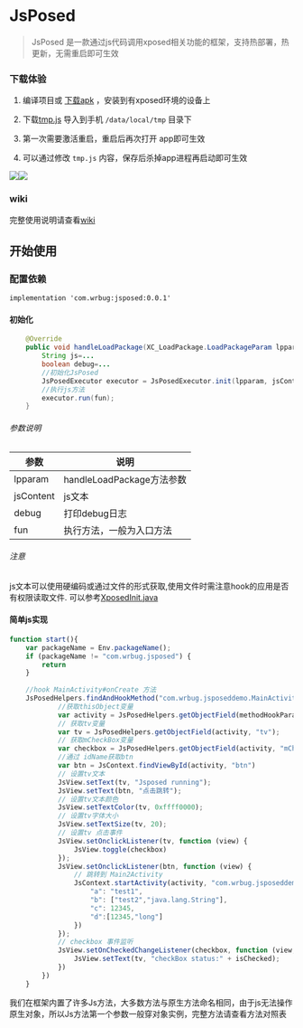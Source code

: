 # JsPosed

> JsPosed 是一款通过js代码调用xposed相关功能的框架，支持热部署，热更新，无需重启即可生效


### 下载体验

1. 编译项目或 [下载apk](https://github.com/WrBug/JsPosed/releases/tag/demo) ，安装到有xposed环境的设备上

2. 下载[tmp.js](https://github.com/WrBug/JsPosed/blob/master/tmp.js) 导入到手机 `/data/local/tmp` 目录下
3. 第一次需要激活重启，重启后再次打开 app即可生效
4. 可以通过修改 `tmp.js` 内容，保存后杀掉app进程再启动即可生效

![](https://i.loli.net/2019/01/10/5c37115ead403.png)![](https://i.loli.net/2019/01/10/5c37115f50b03.png)

### wiki

完整使用说明请查看[wiki](https://github.com/WrBug/JsPosed/wiki)

## 开始使用

### 配置依赖

```
implementation 'com.wrbug:jsposed:0.0.1'

```
 
#### 初始化



``` java
    @Override
    public void handleLoadPackage(XC_LoadPackage.LoadPackageParam lpparam) {
        String js=...
        boolean debug=...
        //初始化JsPosed
        JsPosedExecutor executor = JsPosedExecutor.init(lpparam, jsContent, debug);
        //执行js方法
        executor.run(fun);
    }
```
###### 参数说明

| 参数 | 说明 |
| --- | --- |
| lpparam | handleLoadPackage方法参数  |
| jsContent | js文本 |
| debug | 打印debug日志 |
| fun | 执行方法，一般为入口方法 |

###### 注意

js文本可以使用硬编码或通过文件的形式获取,使用文件时需注意hook的应用是否有权限读取文件.
可以参考[XposedInit.java](https://github.com/WrBug/JsPosed/blob/master/sample/src/main/java/com/wrbug/jsposeddemo/XposedInit.java#L18)

#### 简单js实现

``` javaScript
function start(){
    var packageName = Env.packageName();
    if (packageName != "com.wrbug.jsposed") {
        return
    }
    
    //hook MainActivity#onCreate 方法
    JsPosedHelpers.findAndHookMethod("com.wrbug.jsposeddemo.MainActivity", "onCreate", ["android.os.Bundle"], null, function (methodHookParam) {
            //获取thisObject变量
            var activity = JsPosedHelpers.getObjectField(methodHookParam, "thisObject");
            // 获取tv变量
            var tv = JsPosedHelpers.getObjectField(activity, "tv");
            // 获取mCheckBox变量
            var checkbox = JsPosedHelpers.getObjectField(activity, "mCheckBox");
            //通过 idName获取btn
            var btn = JsContext.findViewById(activity, "btn")
            // 设置tv文本
            JsView.setText(tv, "Jsposed running");
            JsView.setText(btn, "点击跳转");
            // 设置tv文本颜色
            JsView.setTextColor(tv, 0xffff0000);
            // 设置tv字体大小
            JsView.setTextSize(tv, 20);
            // 设置tv 点击事件
            JsView.setOnclickListener(tv, function (view) {
                JsView.toggle(checkbox)
            });
            JsView.setOnclickListener(btn, function (view) {
                // 跳转到 Main2Activity
                JsContext.startActivity(activity, "com.wrbug.jsposeddemo.Main2Activity", {
                    "a": "test1",
                    "b": ["test2","java.lang.String"],
                    "c": 12345,
                    "d":[12345,"long"]
                })
            });
            // checkbox 事件监听
            JsView.setOnCheckedChangeListener(checkbox, function (view, isChecked) {
                JsView.setText(tv, "checkBox status:" + isChecked);
            })
        })
    }

```

我们在框架内置了许多Js方法，大多数方法与原生方法命名相同，由于js无法操作原生对象，所以Js方法第一个参数一般穿对象实例，完整方法请查看方法对照表


